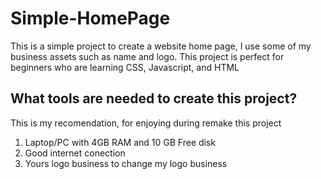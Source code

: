 # Simple-HomePage
This is a simple project to create a website home page, I use some of my business assets such as name and logo. This project is perfect for beginners who are learning CSS, Javascript, and HTML


## What tools are needed to create this project?
This is my recomendation, for enjoying during remake this project
1. Laptop/PC with 4GB RAM and 10 GB Free disk
2. Good internet conection
3. Yours logo business to change my logo business
